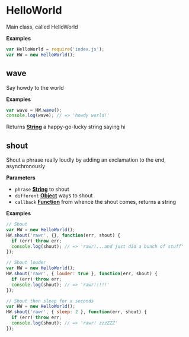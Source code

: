 # HelloWorld

Main class, called HelloWorld

**Examples**

```javascript
var HelloWorld = require('index.js');
var HW = new HelloWorld();
```

## wave

Say howdy to the world

**Examples**

```javascript
var wave = HW.wave();
console.log(wave); // => 'howdy world!'
```

Returns **[String](https://developer.mozilla.org/en-US/docs/Web/JavaScript/Reference/Global_Objects/String)** a happy-go-lucky string saying hi

## shout

Shout a phrase really loudly by adding an exclamation to the end, asynchronously

**Parameters**

-   `phrase` **[String](https://developer.mozilla.org/en-US/docs/Web/JavaScript/Reference/Global_Objects/String)** to shout
-   `different` **[Object](https://developer.mozilla.org/en-US/docs/Web/JavaScript/Reference/Global_Objects/Object)** ways to shout
-   `callback` **[Function](https://developer.mozilla.org/en-US/docs/Web/JavaScript/Reference/Statements/function)** from whence the shout comes, returns a string

**Examples**

```javascript
// Shout
var HW = new HelloWorld();
HW.shout('rawr', {}, function(err, shout) {
  if (err) throw err;
  console.log(shout); // => 'rawr!...and just did a bunch of stuff'
});
```

```javascript
// Shout louder
var HW = new HelloWorld();
HW.shout('rawr', { louder: true }, function(err, shout) {
  if (err) throw err;
  console.log(shout); // => 'rawr!!!!!'
});
```

```javascript
// Shout then sleep for x seconds
var HW = new HelloWorld();
HW.shout('rawr', { sleep: 2 }, function(err, shout) {
  if (err) throw err;
  console.log(shout); // => 'rawr! zzzZZZ'
});
```
